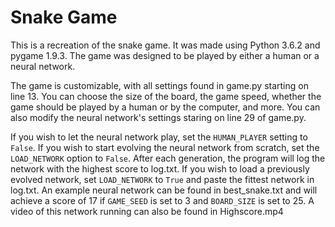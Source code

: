 # Snake Game

This is a recreation of the snake game. It was made using Python 3.6.2 and pygame 1.9.3. The game was designed to be played by either a human or a neural network.

The game is customizable, with all settings found in game.py starting on line 13. You can choose the size of the board, the game speed, whether the game should be played by a human or by the computer, and more. You can also modify the neural network's settings staring on line 29 of game.py.

If you wish to let the neural network play, set the `HUMAN_PLAYER` setting to `False`. If you wish to start evolving the neural network from scratch, set the `LOAD_NETWORK` option to `False`. After each generation, the program will log the network with the highest score to log.txt. If you wish to load a previously evolved network, set `LOAD_NETWORK` to  `True` and paste the fittest network in log.txt. An example neural network can be found in best_snake.txt and will achieve a score of 17 if `GAME_SEED` is set to 3 and `BOARD_SIZE` is set to 25. A video of this network running can also be found in Highscore.mp4
